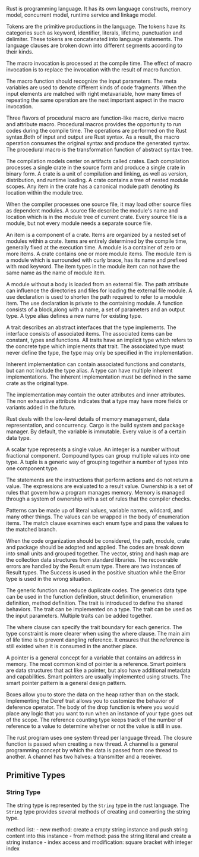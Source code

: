 Rust is programming language. It has its own language constructs, memory model, concurrent model, runtime service and linkage model. 

Tokens are the primitive productions in the language. The tokens have its categories such as keyword, identifier, literals, lifetime, punctuation and delimiter. These tokens are concatenated into language statements. The language clauses are broken down into different segments according to their kinds.

The macro invocation is processed at the compile time. The effect of macro invocation is to replace the invocation with the result of macro function.

The macro function should recognize the input parameters. The meta variables are used to denote different kinds of code fragments. When the input elements are matched with right metavariable, how many times of repeating the same operation are the next important aspect in the macro invocation.

Three flavors of procedural macro are function-like macro, derive macro and attribute macro. Procedural macros provides the opportunity to run codes during the compile time. The operations are performed on the Rust syntax.Both of input and output are Rust syntax. As a result, the macro operation consumes the original syntax and produce the generated syntax. The procedural macro is the transformation function of abstract syntax tree.

The compilation models center on artifacts called crates. Each compilation processes a single crate in the source form and produce a single crate in binary form. A crate is a unit of compilation and linking, as well as version, distribution, and runtime loading. A crate contains a tree of nested module scopes. Any item in the crate has a canonical module path denoting its location within the module tree. 

When the compiler processes one source file, it may load other source files as dependent modules. A source file describe the module's name and location which is in the module tree of current crate. Every source file is a module, but not every module needs a separate source file.

An item is a component of a crate. Items are organized by a nested set of modules within a crate. Items are entirely determined by the compile time, generally fixed at the execution time. A module is a container of zero or more items. A crate contains one or more module items. The module item is a module which is surrounded with curly brace, has its name and prefixed with mod keyword. The item types in the module item can not have the same name as the name of module item. 

A module without a body is loaded from an external file. The path attribute can influence the directories and files for loading the external file module. A use declaration is used to shorten the path required to refer to a module item. The use declaration is private to the containing module. A function consists of a block,along with a name, a set of parameters and an output type. A type alias defines a new name for existing type. 

A trait describes an abstract interfaces that the type implements. The interface consists of associated items. The associated items can be constant, types and functions. All traits have an implicit type which refers to the concrete type which implements that trait. The associated type must never define the type, the type may only be specified in the implementation.

Inherent implementation can contain associated functions and constants, but can not include the type alias. A type can have multiple inherent implementations. The inherent implementation must be defined in the same crate as the original type.

The implementation may contain the outer attributes and inner attributes. The non exhaustive attribute indicates that a type may have more fields or variants added in the future.

Rust deals with the low-level details of memory management, data representation, and concurrency. Cargo is the build system and package manager. By default, the variable is immutable. Every value is of a certain data type.

A scalar type represents a single value. An integer is a number without fractional component. Compound types can group multiple values into one type. A tuple is a generic way of grouping together a number of types into one component type. 

The statements are the instructions that perform actions and do not return a value. The expressions are evaluated to a result value. Ownership is a set of rules that govern how a program manages memory. Memory is managed through a system of ownership with a set of rules that the compiler checks. 

Patterns can be made up of literal values, variable names, wildcard, and many other things. The values can be wrapped in the body of enumeration items. The match clause examines each enum type and pass the values to the matched branch. 

When the code organization should be considered, the path, module, crate and package should be adopted and applied. The codes are break down into small units and grouped together. The vector, string and hash map are the collection data structures from standard libraries. The recoverable errors are handled by the Result enum type. There are two instances of Result types. The Success is used in the positive situation while the Error type is used in the wrong situation.

The generic function can reduce duplicate codes. The generics data type can be used in the function definition, struct definition, enumeration definition, method definition. The trait is introduced to define the shared behaviors. The trait can be implemented on a type. The trait can be used as the input parameters. Multiple traits can be added together. 

The where clause can specify the trait boundary for each generics. The type constraint is more clearer when using the where clause. The main aim of life time is to prevent dangling reference. It ensures that the reference is still existed when it is consumed in the another place.

A pointer is a general concept for a variable that contains an address in memory. The most common kind of pointer is a reference. Smart pointers are data structures that act like a pointer, but also have additional metadata and capabilities. Smart pointers are usually implemented using structs. The smart pointer pattern is a general design pattern. 

Boxes allow you to store the data on the heap rather than on the stack. Implementing the Deref trait allows you to customize the behavior of deference operator. The body of the drop function is where you would place any logic that you want to run when an instance of your type goes out of the scope. The reference counting type keeps track of the number of reference to a value to determine whether or not the value is still in use. 

The rust program uses one system thread per language thread. The closure function is passed when creating a new thread. A channel is a general programming concept by which the data is passed from one thread to another. A channel has two halves: a transmitter and a receiver. 

## Primitive Types

### String Type

The string type is represented by the `String` type in the rust language. The `String` type provides several methods of creating and converting the string type.

method list:
    - new method: create a empty string instance and push string content into this instance
    - from method: pass the string literal and create a string instance
    - index access and modification: square bracket with integer index

